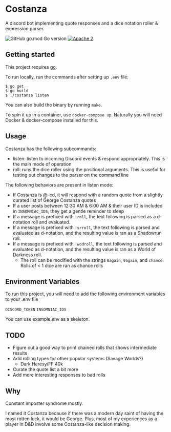 
# Costanza

A discord bot implementing quote responses and a dice notation roller & expression parser.

![GitHub go.mod Go version](https://img.shields.io/github/go-mod/go-version/dmtaylor/costanza)
[![Apache 2](https://img.shields.io/github/license/dmtaylor/costanza)](https://github.com/dmtaylor/costanza/LICENSE)

## Getting started
This project requires [go](https://golang.org/).

To run locally, run the commands after setting up `.env` file:
```
$ go get
$ go build
$ ./costanza listen
```

You can also build the binary by running `make`.

To spin it up in a container, use `docker-compose up`. Naturally you will need Docker & docker-compose installed for this.

## Usage
Costanza has the following subcommands:
- listen: listen to incoming Discord events & respond appropriately. This is the main mode of operation
- roll: runs the dice roller using the positional arguments. This is useful for testing out changes to the parser on the command line

The following behaviors are present in listen mode:
- If Costanza is @-ed, it will respond with a random quote from a slightly curated list of George Costanza quotes
- If a user posts between 12:30 AM & 6:00 AM & their user ID is included in `INSOMNIAC_IDS`, they get a gentle reminder to sleep
- If a message is prefixed with `!roll`, the text following is parsed as a d-notation roll and evaluated.
- If a message is prefixed with `!srroll`, the text following is parsed and evaluated as d-notation, and the resulting value is ran as a Shadowrun roll.
- If a message is prefixed with `!wodroll`, the text following is parsed and evaluated as d-notation, and the resulting value is ran as a World of Darkness roll.
    - The roll can be modified with the strings `8again`, `9again`, and `chance`. Rolls of < 1 dice are ran as chance rolls

## Environment Variables

To run this project, you will need to add the following environment variables to your .env file

`DISCORD_TOKEN`
`INSOMNIAC_IDS`

You can use example.env as a skeleton.

## TODO
- Figure out a good way to print chained rolls that shows intermediate results
- Add rolling types for other popular systems (Savage Worlds?)
    - Dark Heresy/FF 40k
- Curate the quote list a bit more
- Add more interesting responses to bad rolls

## Why
Constant imposter syndrome mostly.

I named it Costanza because if there was a modern day saint of having the most rotten luck, it would be George. Plus, most of
my experiences as a player in D&D involve some Costanza-like decision making.
